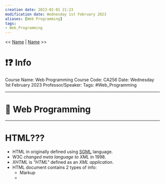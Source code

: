 ```yaml
---
creation date: 2023-02-01 21:23
modification date: Wednesday 1st February 2023
aliases: [Web Programming] 
tags: 
- Web_Programming
---
```


<< [Name](File_Directory) | [Name](File_Directory) >>

# ❗❓ Info
Course Name: Web Programming
Course Code: CA256
Date: Wednesday 1st February 2023
Professor/Speaker: 
Tags: #Web_Programming

---
# 📑 Web Programming


---
# **HTML???**
- HTML in originally defined using [SGML](Side_Notes/sgml) language.
- W3C *changed meta language to XML* in 1998.
- *XHTML* is *"HTML"* defined as an *XML application*.
- HTML document contains 2 types of info:
	- Markup
	- 